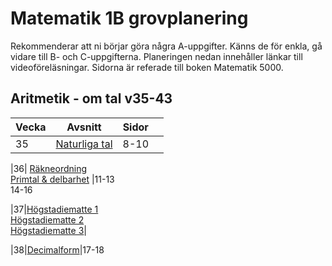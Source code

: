 # Matematik 1B grovplanering

Rekommenderar att ni börjar göra några A-uppgifter. Känns de för enkla, gå vidare till B- och C-uppgifterna. Planeringen nedan innehåller länkar till videoföreläsningar. Sidorna är referade till boken Matematik 5000.

## Aritmetik - om tal v35-43

| Vecka | Avsnitt                  | Sidor    |     |
| ----- | ------------------------ | -------- | --- |
| 35    | [Naturliga tal][nt] <br> | 8-10<br> |

|36| [Räkneordning][ro] <br>[Primtal & delbarhet][pd] |11-13<br>14-16

|37|[Högstadiematte 1][h1]<br>[Högstadiematte 2][h2]<br>[Högstadiematte 3][h3]|

|38|[Decimalform][df]|17-18

[nt]: https://www.youtube.com/watch?v=RBrzl-kbwFI
[ro]: https://www.youtube.com/watch?v=6AR6vNMzNek
[pd]: https://www.youtube.com/watch?v=m9VO74R90e0
[h1]: https://www.youtube.com/watch?v=guXRnKRE_B4
[h2]: https://www.youtube.com/watch?v=kC0f5VabA5U
[h3]: https://www.youtube.com/watch?v=DcUKnPXn6z0
[df]: https://www.youtube.com/watch?v=yM71S_h7Zk0
